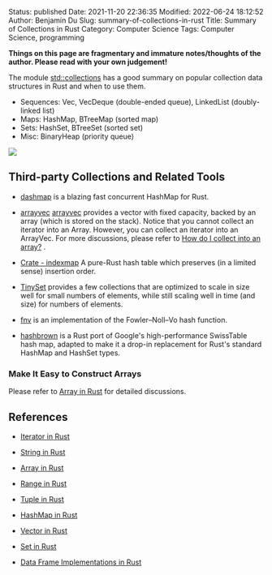 Status: published
Date: 2021-11-20 22:36:35
Modified: 2022-06-24 18:12:52
Author: Benjamin Du
Slug: summary-of-collections-in-rust
Title: Summary of Collections in Rust
Category: Computer Science
Tags: Computer Science, programming

**Things on this page are fragmentary and immature notes/thoughts of the author. Please read with your own judgement!**

The module 
[std::collections](https://doc.rust-lang.org/std/collections/index.html)
has a good summary on popular collection data structures in Rust 
and when to use them.

- Sequences: Vec, VecDeque (double-ended queue), LinkedList (doubly-linked list)
- Maps: HashMap, BTreeMap (sorted map)
- Sets: HashSet, BTreeSet (sorted set)
- Misc: BinaryHeap (priority queue)

![](https://user-images.githubusercontent.com/824507/151688238-88410b52-723d-4d31-bcb1-0a6c8580fb95.png)

## Third-party Collections and Related Tools

- [dashmap](https://crates.io/crates/dashmap)
    is a blazing fast concurrent HashMap for Rust.

- [arrayvec](https://crates.io/crates/arrayvec)
    [arrayvec](https://crates.io/crates/arrayvec)
    provides a vector with fixed capacity, 
    backed by an array (which is stored on the stack).
    Notice that you cannot collect an iterator into an Array.
    However,
    you can collect an iterator into an ArrayVec.
    For more discussions,
    please refer to
    [How do I collect into an array?](https://stackoverflow.com/questions/26757355/how-do-i-collect-into-an-array)
    .

- [Crate - indexmap](https://crates.io/crates/indexmap)
    A pure-Rust hash table which preserves (in a limited sense) insertion order.

- [TinySet](https://crates.io/crates/tinyset)
    provides a few collections that are optimized to scale in size well for small numbers of elements, 
    while still scaling well in time (and size) for numbers of elements.

- [fnv](https://crates.io/crates/fnv)
    is an implementation of the Fowler–Noll–Vo hash function.

- [hashbrown](https://crates.io/crates/hashbrown)
    is a Rust port of Google's high-performance SwissTable hash map, 
    adapted to make it a drop-in replacement for Rust's standard HashMap and HashSet types.

### Make It Easy to Construct Arrays

Please refer to 
[Array in Rust](https://www.legendu.net/misc/blog/rust-collection-array/)
for detailed discussions.

## References 

- [Iterator in Rust](http://www.legendu.net/misc/blog/rust-collection-iterator/)

- [String in Rust](http://www.legendu.net/misc/blog/rust-str/)

- [Array in Rust](http://www.legendu.net/misc/blog/rust-collection-array/)

- [Range in Rust](http://www.legendu.net/misc/blog/rust-collection-range/)

- [Tuple in Rust](http://www.legendu.net/misc/blog/rust-collection-tuple/)

- [HashMap in Rust](http://www.legendu.net/misc/blog/rust-hashmap/)

- [Vector in Rust](http://www.legendu.net/misc/blog/rust-vector/)

- [Set in Rust](http://www.legendu.net/misc/blog/set-in-rust/)

- [Data Frame Implementations in Rust](http://www.legendu.net/misc/blog/data-frame-implementations-in-rust/)
